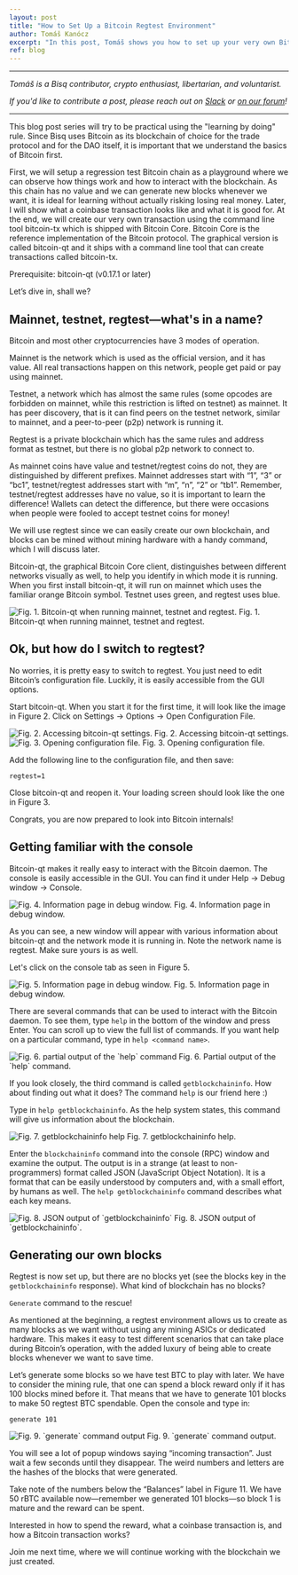 ```yaml
---
layout: post
title: "How to Set Up a Bitcoin Regtest Environment"
author: Tomáš Kanócz
excerpt: "In this post, Tomáš shows you how to set up your very own Bitcoin regtest environment with bitcoin-qt and make your own blocks! <br><br>"
ref: blog
---
```


<hr>

_Tomáš is a Bisq contributor, crypto enthusiast, libertarian, and voluntarist._

_If you'd like to contribute a post, please reach out on [Slack](https://bisq.network/slack-invite) or [on our forum](https://bisq.community/t/call-for-blog-writers/7040)!_

<hr>

This blog post series will try to be practical using the "learning by doing" rule. Since Bisq uses Bitcoin as its blockchain of choice for the trade protocol and for the DAO itself, it is important that we understand the basics of Bitcoin first.

First, we will setup a regression test Bitcoin chain as a playground where we can observe how things work and how to interact with the blockchain. As this chain has no value and we can generate new blocks whenever we want, it is ideal for learning without actually risking losing real money. Later, I will show what a coinbase transaction looks like and what it is good for. At the end, we will create our very own transaction using the command line tool bitcoin-tx which is shipped with Bitcoin Core. Bitcoin Core is the reference implementation of the Bitcoin protocol. The graphical version is called bitcoin-qt and it ships with a command line tool that can create transactions called bitcoin-tx.

Prerequisite: bitcoin-qt (v0.17.1 or later)

Let’s dive in, shall we?

## Mainnet, testnet, regtest—what's in a name?

Bitcoin and most other cryptocurrencies have 3 modes of operation.

Mainnet is the network which is used as the official version, and it has value. All real transactions happen on this network, people get paid or pay using mainnet.

Testnet, a network which has almost the same rules (some opcodes are forbidden on mainnet, while this restriction is lifted on testnet) as mainnet. It has peer discovery, that is it can find peers on the testnet network, similar to mainnet, and a peer-to-peer (p2p) network is running it.

Regtest is a private blockchain which has the same rules and address format as testnet, but there is no global p2p network to connect to.

As mainnet coins have value and testnet/regtest coins do not, they are distinguished by different prefixes. Mainnet addresses start with “1”, “3” or “bc1”, testnet/regtest addresses start with “m”, “n”, “2” or “tb1”. Remember, testnet/regtest addresses have no value, so it is important to learn the difference! Wallets can detect the difference, but there were occasions when people were fooled to accept testnet coins for money!

We will use regtest since we can easily create our own blockchain, and blocks can be mined without mining hardware with a handy command, which I will discuss later.

Bitcoin-qt, the graphical Bitcoin Core client, distinguishes between different networks visually as well, to help you identify in which mode it is running. When you first install bitcoin-qt, it will run on mainnet which uses the familiar orange Bitcoin symbol. Testnet uses green, and regtest uses blue.

<img src="../../images/blog/bitcoin-qt-colors.png" alt="Fig. 1. Bitcoin-qt when running mainnet, testnet and regtest.">
<span class="caption">Fig. 1. Bitcoin-qt when running mainnet, testnet and regtest.</span>

## Ok, but how do I switch to regtest?

No worries, it is pretty easy to switch to regtest. You just need to edit Bitcoin’s configuration file. Luckily, it is easily accessible from the GUI options.

Start bitcoin-qt. When you start it for the first time, it will look like the image in Figure 2. Click on Settings -> Options -> Open Configuration File.

<img src="../../images/blog/bitcoin-qt-settings.png" alt="Fig. 2. Accessing bitcoin-qt settings.">
<span class="caption">Fig. 2. Accessing bitcoin-qt settings.</span>

<img src="../../images/blog/bitcoin-qt-config.png" alt="Fig. 3. Opening configuration file.">
<span class="caption">Fig. 3. Opening configuration file.</span>

Add the following line to the configuration file, and then save:

```
regtest=1
```

Close bitcoin-qt and reopen it. Your loading screen should look like the one in Figure 3.

Congrats, you are now prepared to look into Bitcoin internals!

## Getting familiar with the console

Bitcoin-qt makes it really easy to interact with the Bitcoin daemon. The console is easily accessible in the GUI. You can find it under Help -> Debug window -> Console.

<img src="../../images/blog/bitcoin-qt-infopage.png" alt="Fig. 4. Information page in debug window.">
<span class="caption">Fig. 4. Information page in debug window.</span>

As you can see, a new window will appear with various information about bitcoin-qt and the network mode it is running in. Note the network name is regtest. Make sure yours is as well.

Let's click on the console tab as seen in Figure 5.

<img src="../../images/blog/bitcoin-qt-infopage-debug.png" alt="Fig. 5. Information page in debug window.">
<span class="caption">Fig. 5. Information page in debug window.</span>

There are several commands that can be used to interact with the Bitcoin daemon. To see them, type `help` in the bottom of the window and press Enter. You can scroll up to view the full list of commands. If you want help on a particular command, type in `help <command name>`.

<img src="../../images/blog/bitcoin-qt-help.png" alt="Fig. 6. partial output of the `help` command">
<span class="caption">Fig. 6. Partial output of the `help` command.</span>

If you look closely, the third command is called `getblockchaininfo`. How about finding out what it does? The command `help` is our friend here :)

Type in `help getblockchaininfo`. As the help system states, this command will give us information about the blockchain.

<img src="../../images/blog/bitcoin-qt-getblockchaininfo.png" alt="Fig. 7. getblockchaininfo help">
<span class="caption">Fig. 7. getblockchaininfo help.</span>

Enter the `blockchaininfo` command into the console (RPC) window and examine the output. The output is in a strange (at least to non-programmers) format called JSON (JavaScript Object Notation). It is a format that can be easily understood by computers and, with a small effort, by humans as well. The `help getblockchaininfo` command describes what each key means.

<img src="../../images/blog/bitcoin-qt-getblockchaininfo-json.png" alt="Fig. 8. JSON output of `getblockchaininfo`">
<span class="caption">Fig. 8. JSON output of `getblockchaininfo`.</span>

## Generating our own blocks

Regtest is now set up, but there are no blocks yet (see the blocks key in the `getblockchaininfo` response). What kind of blockchain has no blocks?

`Generate` command to the rescue!

As mentioned at the beginning, a regtest environment allows us to create as many blocks as we want without using any mining ASICs or dedicated hardware. This makes it easy to test different scenarios that can take place during Bitcoin’s operation, with the added luxury of being able to create blocks whenever we want to save time.

Let’s generate some blocks so we have test BTC to play with later. We have to consider the mining rule, that one can spend a block reward only if it has 100 blocks mined before it. That means that we have to generate 101 blocks to make 50 regtest BTC spendable. Open the console and type in:

```
generate 101
```

<img src="../../images/blog/bitcoin-qt-generate.png" alt="Fig. 9. `generate` command output">
<span class="caption">Fig. 9. `generate` command output.</span>

You will see a lot of popup windows saying “incoming transaction”. Just wait a few seconds until they disappear. The weird numbers and letters are the hashes of the blocks that were generated.

Take note of the numbers below the “Balances” label in Figure 11. We have 50 rBTC available now—remember we generated 101 blocks—so block 1 is mature and the reward can be spent.

Interested in how to spend the reward, what a coinbase transaction is, and how a Bitcoin transaction works?

Join me next time, where we will continue working with the blockchain we just created.
